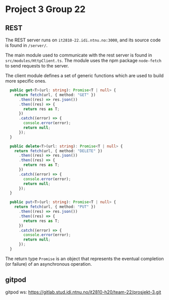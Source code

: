 # Project 3 Group 22

## REST

The REST server runs on `it2810-22.idi.ntnu.no:3000`, and its source code is
found in `/server/`.

The main module used to communicate with the rest server is found in
`src/modules/HttpClient.ts`.
The module uses the npm package `node-fetch` to send requests to the server.

The client module defines a set of generic functions which are used to build
more specific ones.
```typescript
  public get<T>(url: string): Promise<T | null> {
    return fetch(url, { method: "GET" })
      .then((res) => res.json())
      .then((res) => {
        return res as T;
      })
      .catch((error) => {
        console.error(error);
        return null;
      });
  }

  public delete<T>(url: string): Promise<T | null> {
    return fetch(url, { method: "DELETE" })
      .then((res) => res.json())
      .then((res) => {
        return res as T;
      })
      .catch((error) => {
        console.error(error);
        return null;
      });
  }

  public put<T>(url: string): Promise<T | null> {
    return fetch(url, { method: "PUT" })
      .then((res) => res.json())
      .then((res) => {
        return res as T;
      })
      .catch((error) => {
        console.error(error);
        return null;
      });
  }
```
The return type `Promise` is an object 
that represents the eventual completion (or failure) of an asynchronous
operation.

## gitpod
gitpod ws: https://gitlab.stud.idi.ntnu.no/it2810-h20/team-22/prosjekt-3.git 
